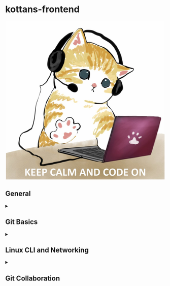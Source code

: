 # kottans-frontend
<p align="center">
<img src="https://github.com/kryvoshei/kottans-frontend/blob/main/images/photo_5454291811322411856_y.jpg" style="width: 500px; height: 500px; max-width: 100%;">
</p>

## General
<details><summary><h2>Git Basics</h2></summary>
<h3>:white_check_mark: Coursera Introduction to Git and GitHub</h3>
<details><summary>Week 1</summary>
  <img src="https://github.com/kryvoshei/kottans-frontend/blob/main/task_git_basics/coursera-git-week-1.png">
  </details>
  <details><summary>Week 2</summary>
  <img src="https://github.com/kryvoshei/kottans-frontend/blob/main/task_git_basics/coursera-git-week-2.png">
  </details>
  
**Things new to me:**
<p>I have used before a few commands, such as *git add*, *git commit*, *git push*, *git clone*, *git status*, *git merge* so many things were actually new. They definitely should be put into practice as much as possible to solidify knowledge.</p>

**What amazed me:**
<p>The anatomy of a commit message was a complete discovery. So, I know now that a commit message is generally broken up into a few sections. The first line is usually kept to about 50 characters or less. The line contains a short description of what the commit changes are about. After the first line, comes an empty line, and the rest of the text is usually kept under 72 characters.</p>

**Things to be used in the future:**

- <code>git rm</code> - deletes or removes a file;
- <code>git reset</code> - basically resets the repo, throwing away some changes;
- <code>git commit</code> --amend - is used to make changes to commits after-the-fact, which can be useful for making notes about a given commit;
- <code>git revert</code> - makes a new commit which effectively rolls back a previous commit.

<h3>:white_check_mark: learngitbranching.js.org</h3>
<details><summary>Introduction Sequence</summary>
  <img src="https://github.com/kryvoshei/kottans-frontend/blob/main/task_git_basics/introduction-sequence.png">
  </details>
  <details><summary>Push and Pull</summary>
  <img src="https://github.com/kryvoshei/kottans-frontend/blob/main/task_git_basics/push-pull.png">
  </details>
  
**Things new to me:**
<p>Introduction to git commits was quite simple. But it never hurts to repeat the information.</p>

**What amazed me:**
<p>Practicing how to fetch data from a remote repository with the command <code>git fetch</code> was valuable.</p>

**Things to be used in the future:**
<p>All the commands from this part of https://learngitbranching.js.org/ (namely, <code>git push</code>, <code>git pull</code>, <code>git fetch</code>, etc.) can be used in the workflow.</p>
</details>
<details><summary><h2>Linux CLI and Networking</h2></summary>
  <details><summary><h3>:white_check_mark: Linux Survival (4 modules)</h3></summary>
  <img src="https://github.com/kryvoshei/kottans-frontend/blob/main/task_linux_cli/linux-quiz-1.png">
  <img src="https://github.com/kryvoshei/kottans-frontend/blob/main/task_linux_cli/linux-quiz-2.png">
  <img src="https://github.com/kryvoshei/kottans-frontend/blob/main/task_linux_cli/linux-quiz-3.png">
  <img src="https://github.com/kryvoshei/kottans-frontend/blob/main/task_linux_cli/linux-quiz-4.png">
 </details>  

**Things new to me:**
<p>This is my first time working with Linux, or better said - with a simulated Linux terminal. When you face something for the first time, everything is an unexplored territory.</p>

**What amazed me:**
<p>
<ul>
<li><code>ps aux</code> - to list all the processes;</li>
<li><code>chmod</code> - to change mode, change security permissions (for u - user, g - group, o - other);</li>
<li><code>man</code> (stands for manual) - displays portions of online documentation;</li>
<li><code>man man</code> - allows to search for commands which partain to a particular subject.</li>
  </ul>
  </p>

**Things to be used in the future:**
<p>I am pretty sure that I will use Linux in practice someday and the studied material will come to the rescue. If all the commands exist, then they are used, hopefully, I will use all of them.</p>

  <h3>:white_check_mark: HTTP: The Protocol Every Web Developer Must Know—Part 1</h3>
  
**Things new to me:**
<p>HTTP verbs in a request that are though less used: <strong>HEAD</strong>, <strong>TRACE</strong>, <strong>OPTIONS</strong>.</p>

**What amazed me:**
<p>Number of general headers are shared by both the request and response messages: <code>Cache-Control</code>, <code>Connection</code>, <code>Connection</code>, <code>Pragma</code>, <code>Trailer</code>, <code>Transfer-encoding</code>, <code>Via</code>, <code>Upgrade</code>.
</p>

**Things to be used in the future:**
<p>How to send an HTTP Request With the Fetch API and choose the right HTTP verbs and headers for my use-case.</p>

<h3>:white_check_mark: HTTP: The Protocol Every Web Developer Must Know—Part 2</h3>
  
**Things new to me:**
<p>Existence of digest authentication that does not transfer a password to the server, instead, the client takes the password and the username.</p>

**What amazed me:**
<p>If the server does not send any Cache-Control headers, the client is free to use its own heuristic expiration algorithm to determine freshness.
</p>

**Things to be used in the future:**
<p>Now I know all the cache processing which will definitely be useful in my future work.</p>
  </details>
  
<details><summary><h2>Git Collaboration</h2></summary>
  <details><summary><h3>:white_check_mark:  Introduction to Git and GitHub Weeks 3 and 4</h3></summary>
  <img src="https://github.com/kryvoshei/kottans-frontend/blob/main/task_git_collaboration/coursera-git-week-3.png">
  <img src="https://github.com/kryvoshei/kottans-frontend/blob/main/task_git_collaboration/coursera-git-week-4.png">
   </details> 
   
**Things new to me:**
<p>Existence of digest authentication that does not transfer a password to the server, instead, the client takes the password and the username.</p>

**What amazed me:**
<p>If the server does not send any Cache-Control headers, the client is free to use its own heuristic expiration algorithm to determine freshness.
</p>

**Things to be used in the future:**
<p>Now I know all the cache processing which will definitely be useful in my future work.</p>
 </details>  

